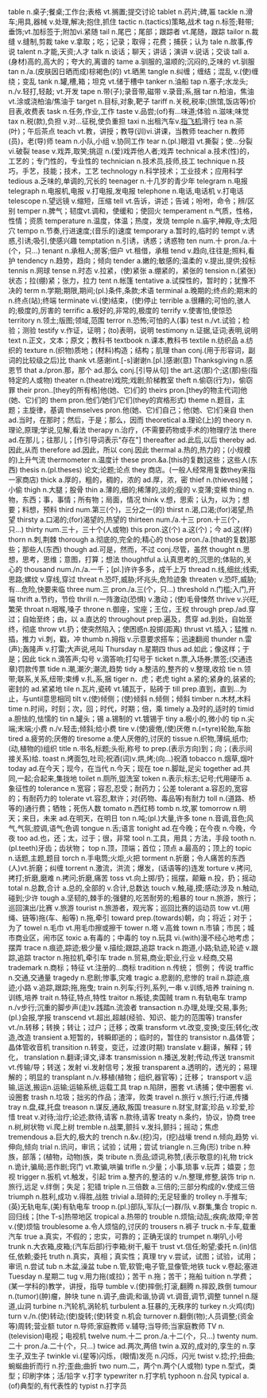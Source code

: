 table	n.桌子;餐桌;工作台;表格 vt.搁置;提交讨论
tablet	n.药片;碑,匾
tackle	n.滑车;用具,器械 v.处理,解决;抱住,抓住
tactic	n.(tactics)策略,战术
tag	n.标签;鞋带;垂饰;vt.加标签于;附加vi.紧随
tail	n.尾巴；尾部；跟踪者 vt.尾随，跟踪
tailor	n.裁缝 v.缝制,剪裁
take	v.拿取；吃；记录；取得；花费；捕获；认为
tale	n.故事,传说
talent	n.才能,天资;人才
talk	n.谈话；聊天；讲话；演讲 v.说话；交谈
tall	a.(身材)高的,高大的；夸大的,离谱的
tame	a.驯服的,温顺的;沉闷的,乏味的 vt.驯服
tan	n./a.(皮肤因日晒而成)棕褐色(的) vt.晒黑
tangle	n.纠缠；缠结；混乱 v.(使)缠绕；变乱
tank	n.罐,槽,箱；坦克 vt.储于槽中
tanker	n.油船
tap	n.塞子;水龙头; n./v.轻打,轻敲; vt.开发
tape	n.带(子);录音带,磁带 v.录音;系,捆
tar	n.柏油，焦油 vt.涂或浇柏油/焦油于
target	n.目标,对象,靶子
tariff	n.关税,税率;(旅馆,饭店等)价目表,收费表
task	n.任务,作业,工作
taste	v.品尝;(of)有…味道;体验 n.滋味;味觉
tax	n.税(款),负担 v.对…征税,使负重担
taxi	n.出租汽车v.[指飞机](使)滑行
tea	n.茶(叶)；午后茶点
teach	vt.教，讲授；教导(训)vi.讲课，当教师
teacher	n.教师(员)，老(导)师
team	n.小队,小组 v.协同工作
tear	n.(pl.)眼泪 vt.撕裂；使…分裂 vi.破裂
tease	v.戏弄,取笑;挑逗 n.(爱)戏弄他人者;戏弄
technical	a.技术(性)的，工艺的；专门性的，专业性的
technician	n.技术员,技师,技工
technique	n.技巧，手艺，技能；技术，工艺
technology	n.科学技术；工业技术；应用科学
tedious	a.乏味的,单调的,冗长的
teenager	n.十几岁的青少年
telegram	n.电报
telegraph	n.电报机,电报 v.打电报,发电报
telephone	n.电话,电话机 v.打电话
telescope	n.望远镜 v.缩短，压缩
tell	vt.告诉，讲述；告诫；吩咐，命令；辨/区别
temper	n.脾气；韧度vt.调和，使缓和；使回火
temperament	n.气质，性格，性情；资质
temperature	n.温度，体温；热度，发烧
temple	n.庙宇,神殿,寺;太阳穴
tempo	n.节奏,行进速度;(音乐的)速度
temporary	a.暂时的,临时的
tempt	v.诱惑,引诱;吸引,使感兴趣
temptation	n.引诱，诱惑；诱惑物
ten	num.十 pron./a.十(个，只...)
tenant	n.承租人;房客;佃户 vt.租借，承租
tend	v.趋向,往往是;照料,看护
tendency	n.趋势，趋向；倾向
tender	a.嫩的;敏感的;温柔的 v.提出,提供;投标
tennis	n.网球
tense	n.时态 v.拉紧，(使)紧张 a.绷紧的，紧张的
tension	n.(紧张)状态；拉(绷)紧；张力，拉力
tent	n.帐篷
tentative	a.试探性的，暂时的；犹豫不决的
term	n.学期;期限,期间;(pl.)条件,条款;术语
terminal	a.晚期的;终点的;期末的 n.终点(站);终端
terminate	vi.(使)结束，(使)停止
terrible	a.很糟的;可怕的,骇人的;极度的,厉害的
terrific	a.极好的,非常的,极度的
terrify	v.使害怕,使惊恐
territory	n.领土;版图;领域,范围
terror	n.恐怖;可怕的人(事)
test	n./vt.试验；检验；测验
testify	v.作证，证明；(to)表明，说明
testimony	n.证据,证词;表明,说明
text	n.正文，文本；原文；教科书
textbook	n.课本,教科书
textile	n.纺织品 a.纺织的
texture	n.(织物)质地；(材料)构造；结构；肌理
than	conj.(用于形容词，副词的比较级之后)比
thank	vt.感谢int.[-s]谢谢n.[pl.]感谢(意)
Thanksgiving	n.感恩节
that	a./pron.那，那个 ad.那么 conj.[引导从句]
the	art.这(那)个;这(那)些(指特定的人或物)
theater	n.(theatre)戏院;戏剧;阶梯教室
theft	n.偷窃(行为)，偷窃罪
their	pron..[they的所有格]他(她、它)们的
theirs	pron.[they的物主代词]他(她、它)们的
them	pron.他们/她们/它们(they的宾格形式)
theme	n.题目，主题；主旋律，基调
themselves	pron.他(她、它)们自己；他(她、它)们亲自
then	ad.当时，在那时；然后，于是；那么，因而
theoretical	a.理论(上)的
theory	n.理论,原理;学说,见解,看法
therapy	n.治疗，(不需要药物或手术的)物理疗法
there	ad.在那儿；往那儿；[作引导词表示"存在"]
thereafter	ad.此后,以后
thereby	ad.因此,从而
therefore	ad.因此，所以 conj.因此
thermal	a.热的,热力的；(小规模的)上升气流
thermometer	n.温度计
these	pron.&a.[this的复数]这些；这些人(东西)
thesis	n.(pl.theses) 论文;论题;论点
they	商店。(一般人经常用复数they来指一家商店)
thick	a.厚的，粗的，稠的，浓的 ad.厚，浓，密
thief	n.(thieves)贼；小偷
thigh	n.大腿；股骨
thin	a.薄的,细的;稀薄的,淡的;瘦的 v.变薄;变稀
thing	n.物，东西；事，事情；所有物；局面，情况
think	v.想，思索；认为，以为；想要；料想，预料
third	num.第三(个)，三分之一(的)
thirst	n.渴,口渴;(for)渴望,热望
thirsty	a.口渴的;(for)渴望的,热望的
thirteen	num./a.十三 pron.十三(个，只...)
thirty	num.三十，三十个(人或物)
this	pron.这(个) a.这(个)；今 ad.这(样)
thorn	n.刺,荆棘
thorough	a.彻底的,完全的;精心的
those	pron./a.[that的复数]那些；那些人(东西)
though	ad.可是，然而，不过 conj.尽管，虽然
thought	n.思想，思考，思维；意图，打算；想法
thoughtful	a.认真思考的,沉思的;体贴的,关心的
thousand	num./n./a.一千；[pl.]许许多多，成千上万
thread	n.线,细丝;线索,思路;螺纹 v.穿线,穿过
threat	n.恐吓,威胁;坏兆头,危险迹象
threaten	v.恐吓,威胁;有…危险,快要来临
three	num.三 pron./a.三(个，只...)
threshold	n.门槛;入门,开端
thrift	a.节约，节俭
thrill	n.一阵激动(恐惧) v.激动；(使)毛骨悚然
thrive	v.兴旺,繁荣
throat	n.咽喉,嗓子
throne	n.御座，宝座；王位，王权
through	prep./ad.穿过；自始至终；由，以 a.直达的
throughout	prep.遍及，贯穿 ad.到处，自始至终，彻底
throw	vt.扔；使突然陷入；使困惑n.投掷(距离)
thrust	vt.插入；猛推 n.插，推力 vi.刺，戳，冲
thumb	n.拇指 v.示意要求搭车；迅速翻阅
thunder	n.雷(声);轰隆声 v.打雷;大声说,吼叫
Thursday	n.星期四
thus	ad.如此；像这样；于是；因此
tick	n.滴答声;勾号 v.滴答响;打勾号于
ticket	n.票,入场券;票签;(交通违章)罚款传票
tide	n.潮,潮汐;潮流,趋势
tidy	a.整洁的,整齐的 v.整理,收拾
tie	n.领带;联系,关系,纽带;束缚 v.扎,系,捆
tiger	n．虎；老虎
tight	a.紧的;紧身的,装紧的;密封的 ad.紧紧地
tile	n.瓦片,瓷砖 vt.铺瓦于，贴砖于
till	prep.直到，直到…为止，与until意思相同
tilt	v.(使)倾侧；(使)倾斜 n.倾侧；倾斜
timber	n.木材,木料
time	n.时间，时刻；次，回；时代，时期；倍，乘
timely	a.及时的,适时的
timid	a.胆怯的,怯懦的
tin	n.罐头；锡 a.锡制的 vt.镀锡于
tiny	a.极小的,微小的
tip	n.尖端;末端;小费 n./v.轻击;倾斜;给小费
tire	v.(使)疲倦,(使)厌倦 n.(=tyre)轮胎,车胎
tired	a.疲劳的;厌倦的
tiresome	a.使人厌倦的,讨厌的
tissue	n.织物,薄绢,纸巾;(动,植物的)组织
title	n.书名,标题;头衔,称号
to	prep.(表示方向)到；向；(表示间接关系)给.
toast	n.烤面包,吐司;祝酒(词)v.烘,烤;(向…)祝酒
tobacco	n.烟草,烟叶
today	ad.在今天；现今，在当代 n.今天；现在
toe	n.脚趾,足尖
together	ad.共同,一起;合起来,集拢地
toilet	n.厕所,盥洗室
token	n.表示;标志;记号;代用硬币 a.象征性的
tolerance	n.宽容；容忍,忍受；耐药力；公差
tolerant	a.容忍的,宽容的；有耐药力的
tolerate	vt.容忍,默许；对(药物、毒品等)有耐力
toll	n.(道路、桥等的)通行费；牺牲；死伤人数
tomato	n.西红柿
tomb	n.坟,冢
tomorrow	n.明天；来日，未来 ad.在明天，在明日
ton	n.吨;(pl.)大量,许多
tone	n.音调,音色;风气,气氛;腔调,语气;色调
tongue	n.舌;语言
tonight	ad.在今晚；在今夜 n.今晚，今夜
too	ad.也，还；太，过于；很，非常
tool	n.工具，用具；方法，手段
tooth	n.(pl.teeth)牙齿；齿状物；
top	n.顶，顶端；首位；顶点 a.最高的；顶上的
topic	n.话题,主题,题目
torch	n.手电筒;火炬,火把
torment	n.折磨；令人痛苦的东西(人)vt.折磨；纠缠
torrent	n.激流，洪流；爆发，(话语等的)连发
torture	v.拷问,拷打;折磨,磨难 n.拷问;折磨,痛苦
toss	vt.向上掷/扔；摇摆，颠簸 n.投，扔；摇动
total	n.总数,合计 a.总的,全部的 v.合计,总数达
touch	v.触,碰,摸;感动;涉及 n.触动,碰到;少许
tough	a.坚韧的,棘手的;强健的,吃苦耐劳的;粗暴的
tour	n.旅游，旅行；巡回演出/比赛 v.旅游
tourist	n.旅游者，观光客；巡回比赛的运动员
tow	vt.(用绳、链等)拖(车、船等) n.拖,牵引
toward	prep.(towards)朝，向；将近；对于；为了
towel	n.毛巾 vt.用毛巾擦或擦干
tower	n.塔 v.高耸
town	n.市镇；市民；城市商业区，闹市区
toxic	a.有毒的；中毒的
toy	n.玩具 vi.(with)漫不经心地考虑；摆弄
trace	n.痕迹,踪迹;极少量 v.描绘;跟踪,追踪
track	n.跑道,小路;轨迹,轮迹 v.跟踪,追踪
tractor	n.拖拉机,牵引车
trade	n.贸易,商业;职业,行业 v.经商,交易
trademark	n.商标；特征 vt.注册的…商标
tradition	n.传统； 惯例； 传说
traffic	n.交通,交通量
tragedy	n.悲剧;惨事,灾难
tragic	a.悲剧的,悲惨的
trail	n.踪迹,痕迹;小路 v.追踪,跟踪;拖,拖曳;
train	n.列车;行列,系列,一串 v.训练,培养
training	n.训练,培养
trait	n.特征,特点,特性
traitor	n.叛徒,卖国贼
tram	n.有轨电车
tramp	n./v步行;沉重的脚步声(走)v.践踏n.流浪者
transaction	n.办理,处理;交易,事务;(pl.)会报,学报
transcend	vt.超出,超越(经验、知识、能力的范围等)
transfer	vt./n.转移；转换；转让；过户；迁移；改乘
transform	vt.改变,变换;变压;转化;改造,改造
transient	a.短暂的，转瞬即逝的；临时的，暂住的
transistor	n.晶体管；晶体管收音机
transition	n.转变，变迁，过渡(时期)
translate	v.翻译，解释；转化，
translation	n.翻译;译文,译本
transmission	n.播送,发射;传动,传送
transmit	vt.传输/导；转送；发射 vi.发射信号；发报
transparent	a.透明的，透光的；易理解的；明显的
transplant	n./v.移植(植物；组织,器官等)；迁移；
transport	v.运输,运送,搬运n.运输;运输系统,运载工具
trap	n.陷阱，圈套 vt.诱捕；使中圈套 vi.设圈套
trash	n.垃圾；拙劣的作品；渣滓，败类
travel	n.旅行 v.旅行;行进,传播
tray	n.盘,碟,托盘
treason	n.谋反,通敌,叛国
treasure	n.财宝,财富;珍品 v.珍爱,珍惜
treat	v.对待;治疗;论述;款待,请客 n.款待,请客
treaty	n.条约，协议，协商
tree	n.树,树状物 vi.爬上树
tremble	n.战栗,颤抖 v.发抖,颤抖；摇动；焦虑
tremendous	a.巨大的,极大的
trench	n.&v.(挖)沟，(挖)战壕
trend	n.倾向,趋势 vi.伸向,倾向
trial	n.讯问，审讯；试验；试用；尝试
triangle	n.三角(形)
tribe	n.种族，部落；(植物，动物)族，类
tribute	n.贡品;颂词,称赞,(表示敬意的)礼物
trick	n.诡计,骗局;恶作剧;窍门 vt.欺骗,哄骗
trifle	n.少量；小事,琐事 v.玩弄；嬉耍；忽视
trigger	n.扳机 vt.触发，引起
trim	a.整齐的,整洁的 v./n.整理,修整,装饰
trip	n.旅行,远足 v.绊倒；失足；犯错
triple	n.三倍数 a.三倍的;三部分构成的v.使成三倍
triumph	n.胜利,成功 v.得胜,战胜
trivial	a.琐碎的;无足轻重的
trolley	n.手推车;(英)无轨电车,(美)有轨电车
troop	n.(pl.)部队,军队;(一)群/队 v.群集,集合
tropic	n.回归线；[the T-s]热带地区
tropical	a.热带的
trouble	n.烦恼;动乱;疾病;故障;辛苦v.(使)烦恼
troublesome	a.令人烦恼的,讨厌的
trousers	n.裤子
truck	n.卡车,载重汽车
true	a.真实，不假的；忠实，可靠的；正确无误的
trumpet	n.喇叭,小号
trunk	n.大衣箱,皮箱;(汽车后部)行李箱;树干,躯干
trust	vt.信任;盼望;委托 n.(in)信任,依赖;委托
truth	n.真实，真相；真实性；真理
try	v.尝试，试图；试验，试用；审讯 n.尝试
tub	n.木盆,澡盆
tube	n.管,软管;电子管,显像管;地铁
tuck	v.卷起;塞进
Tuesday	n.星期二
tug	v.用力拖(或拉)；苦干 n.拖；苦干；拖船
tuition	n.学费；(某一学科的)教学，讲授，指导
tumble	v.(使)摔倒;打滚,翻腾 n.摔跤,跌倒
tumour	n.(tumor)(肿)瘤，肿块
tune	n.调子,曲调;和谐,协调 vt.调音,调节,调整
tunnel	n.隧道,山洞
turbine	n.汽轮机,涡轮机
turbulent	a.狂暴的,无秩序的
turkey	n.火鸡(肉)
turn	v./n.(使)转动;(使)旋转;(使)转变 n.机会
turnover	n.翻倒(物);人员调整;(资金等)周转;营业额
tutor	n.导师;家庭教师 v.辅导;当导师;当家庭教师
TV	n.(television)电视；电视机
twelve	num.十二 pron./a.十二(个，只...)
twenty	num.二十 pron./a.二十(个，只...)
twice	ad.两次,两倍
twin	a.双的,成对的,孪生的 n.孪生子,双生子
twinkle	vi.(星等)闪烁，(眼情)发亮 n.闪烁，闪光
twist	v.捻;拧;扭曲;蜿蜒曲折而行 n.拧;歪曲;曲折
two	num.二，两个n.两个(人或物)
type	n.型式，类型；印刷字体；活/铅字 v.打字
typewriter	n.打字机
typhoon	n.台风
typical	a.(of)典型的,有代表性的
typist	n.打字员
